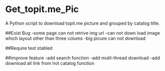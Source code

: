 # Get_topit.me_Pic
A Python script to download topit.me  picture and grouped by catalog title.

##Exist Bug
-some page can not retrive img url
-can not down load image which layout other than three colums
-big picure can not download

##Require test
stabled

##improve feature
-add search function
-add mutil-thread download
-add download all link from hot catalog function

